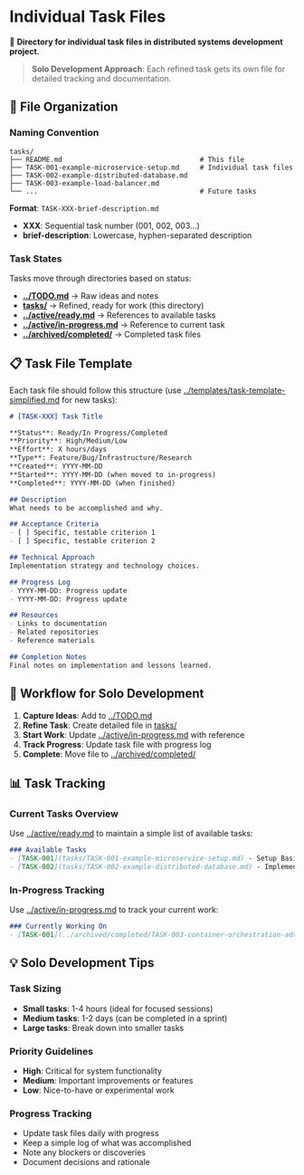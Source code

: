 # Individual Task Files

📁 **Directory for individual task files in distributed systems development project.**

> **Solo Development Approach**: Each refined task gets its own file for detailed tracking and documentation.

## 📂 File Organization

### Naming Convention
```
tasks/
├── README.md                                  # This file
├── TASK-001-example-microservice-setup.md     # Individual task files
├── TASK-002-example-distributed-database.md
├── TASK-003-example-load-balancer.md
└── ...                                        # Future tasks
```

**Format**: `TASK-XXX-brief-description.md`
- **XXX**: Sequential task number (001, 002, 003...)
- **brief-description**: Lowercase, hyphen-separated description

### Task States
Tasks move through directories based on status:
- **[../TODO.md](../TODO.md)** → Raw ideas and notes
- **[tasks/](tasks/)** → Refined, ready for work (this directory)
- **[../active/ready.md](../active/ready.md)** → References to available tasks
- **[../active/in-progress.md](../active/in-progress.md)** → Reference to current task
- **[../archived/completed/](../archived/completed/)** → Completed task files

## 📋 Task File Template

Each task file should follow this structure (use [../templates/task-template-simplified.md](../templates/task-template-simplified.md) for new tasks):

```markdown
# [TASK-XXX] Task Title

**Status**: Ready/In Progress/Completed
**Priority**: High/Medium/Low
**Effort**: X hours/days
**Type**: Feature/Bug/Infrastructure/Research
**Created**: YYYY-MM-DD
**Started**: YYYY-MM-DD (when moved to in-progress)
**Completed**: YYYY-MM-DD (when finished)

## Description
What needs to be accomplished and why.

## Acceptance Criteria
- [ ] Specific, testable criterion 1
- [ ] Specific, testable criterion 2

## Technical Approach
Implementation strategy and technology choices.

## Progress Log
- YYYY-MM-DD: Progress update
- YYYY-MM-DD: Progress update

## Resources
- Links to documentation
- Related repositories
- Reference materials

## Completion Notes
Final notes on implementation and lessons learned.
```

## 🔄 Workflow for Solo Development

1. **Capture Ideas**: Add to [../TODO.md](../TODO.md)
2. **Refine Task**: Create detailed file in [tasks/](tasks/)
3. **Start Work**: Update [../active/in-progress.md](../active/in-progress.md) with reference
4. **Track Progress**: Update task file with progress log
5. **Complete**: Move file to [../archived/completed/](../archived/completed/)

## 📊 Task Tracking

### Current Tasks Overview
Use [../active/ready.md](../active/ready.md) to maintain a simple list of available tasks:

```markdown
### Available Tasks
- [TASK-001](tasks/TASK-001-example-microservice-setup.md) - Setup Basic Microservice Architecture (High, 2 days)
- [TASK-002](tasks/TASK-002-example-distributed-database.md) - Implement Distributed Database Pattern (Medium, 3 days)
```

### In-Progress Tracking
Use [../active/in-progress.md](../active/in-progress.md) to track your current work:

```markdown
### Currently Working On
- [TASK-001](../archived/completed/TASK-003-container-orchestration-adr.md) - Started 2024-01-15, 60% complete
```

## 💡 Solo Development Tips

### Task Sizing
- **Small tasks**: 1-4 hours (ideal for focused sessions)
- **Medium tasks**: 1-2 days (can be completed in a sprint)
- **Large tasks**: Break down into smaller tasks

### Priority Guidelines
- **High**: Critical for system functionality
- **Medium**: Important improvements or features
- **Low**: Nice-to-have or experimental work

### Progress Tracking
- Update task files daily with progress
- Keep a simple log of what was accomplished
- Note any blockers or discoveries
- Document decisions and rationale
